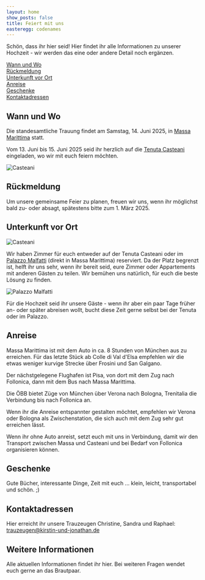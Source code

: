 ```yaml
---
layout: home
show_posts: false
title: Feiert mit uns
easteregg: codenames
---
```


Schön, dass ihr hier seid! Hier findet ihr alle Informationen zu unserer Hochzeit - wir werden das eine oder andere Detail noch ergänzen.

[Wann und Wo](#wann-und-wo)   
[Rückmeldung](#rückmeldung)  
[Unterkunft vor Ort](#unterkunft-vor-ort)  
[Anreise](#anreise)  
[Geschenke](#geschenke)  
[Kontaktadressen](#kontaktadressen)


## Wann und Wo

Die standesamtliche Trauung findet am Samstag, 14. Juni 2025, in [Massa Marittima](https://www.google.com/maps/place/Municipality+of+Massa+Marittima/@43.0504119,10.8880151,20.78z/data=!3m1!5s0x1329eea87a186e11:0xc0810b2e46394cfc!4m15!1m8!3m7!1s0x1329ec02565ae7e5:0x8486199bd0c53120!2s58024+Massa+Marittima,+Grosseto,+Italien!3b1!8m2!3d43.0484939!4d10.8876394!16zL20vMDkwbmgx!3m5!1s0x1329ec04bf87e9af:0x69f3345154f94833!8m2!3d43.0504537!4d10.8880899!16s%2Fg%2F121dvj2b?entry=ttu&g_ep=EgoyMDI0MTExMy4xIKXMDSoASAFQAw%3D%3D) statt.

Vom 13. Juni bis 15. Juni 2025 seid ihr herzlich auf die [Tenuta Casteani](https://www.casteani.it/de/) eingeladen, wo wir mit euch feiern möchten.

<img src="{{site.baseurl | prepend: site.url}}/assets/img/casteani.png" alt="Casteani" />

## Rückmeldung

Um unsere gemeinsame Feier zu planen, freuen wir uns, wenn ihr möglichst bald zu- oder absagt, spätestens bitte zum 1. März 2025.

## Unterkunft vor Ort

<img src="{{site.baseurl | prepend: site.url}}/assets/img/casteani_unterkunft.png" alt="Casteani" />

Wir haben Zimmer für euch entweder auf der Tenuta Casteani oder im [Palazzo Malfatti](https://www.palazzomalfattiresidenzadepoca.com/?lang=en) (direkt in Massa Marittima) reserviert. 
Da der Platz begrenzt ist, helft ihr uns sehr, wenn ihr bereit seid, eure Zimmer oder Appartements mit anderen Gästen zu teilen. 
Wir bemühen uns natürlich, für euch die beste Lösung zu finden.

<img src="{{site.baseurl | prepend: site.url}}/assets/img/palazzo_malfatti.png" alt="Palazzo Malfatti" />


Für die Hochzeit seid ihr unsere Gäste - wenn ihr aber ein paar Tage früher an- oder später abreisen wollt, bucht diese Zeit gerne selbst bei der Tenuta oder im Palazzo.


## Anreise

Massa Marittima ist mit dem Auto in ca. 8 Stunden von München aus zu erreichen. 
Für das letzte Stück ab Colle di Val d'Elsa empfehlen wir die etwas weniger 
kurvige Strecke über Frosini und San Galgano.

Der nächstgelegene Flughafen ist Pisa, von dort mit dem Zug nach Follonica, dann mit dem Bus nach Massa Marittima.

Die ÖBB bietet Züge von München über Verona nach Bologna, Trenitalia die Verbindung bis nach Follonica an.

Wenn ihr die Anreise entspannter gestalten möchtet, empfehlen wir Verona oder Bologna als Zwischenstation, die sich auch mit dem Zug sehr gut erreichen lässt.

Wenn ihr ohne Auto anreist, setzt euch mit uns in Verbindung, damit wir den Transport zwischen Massa und Casteani und bei Bedarf von Follonica organisieren können.

## Geschenke

Gute Bücher, interessante Dinge, Zeit mit euch ... klein, leicht, transportabel und schön. ;)


<!--
## Informationen über die Gegend

Wir haben eine [Seite]({{site.baseurl | prepend: site.url}}{% link activities.md %}) mit Informationen über Massa Marittima und die Umgebung für euch zusammen gestellt.

-->

## Kontaktadressen

Hier erreicht ihr unsere Trauzeugen Christine, Sandra und Raphael: [trauzeugen@kirstin-und-jonathan.de](mailto:trauzeugen@kirstin-und-jonathan.de)


## Weitere Informationen

Alle aktuellen Informationen findet ihr hier. Bei weiteren Fragen wendet euch gerne an das Brautpaar. 
